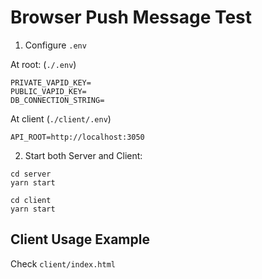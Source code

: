 # Browser Push Message Test

1. Configure `.env`

At root: (`./.env`)

```
PRIVATE_VAPID_KEY=
PUBLIC_VAPID_KEY=
DB_CONNECTION_STRING=
```

At client (`./client/.env`)

```
API_ROOT=http://localhost:3050
```

2. Start both Server and Client:

```
cd server
yarn start
```

```
cd client
yarn start
```

## Client Usage Example
Check `client/index.html`